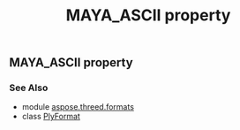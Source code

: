 ﻿---
title: MAYA_ASCII property
second_title: Aspose.3D for Python via .NET API References
description: 
type: docs
weight: 350
url: /python-net/aspose.threed.formats/plyformat/maya_ascii/
is_root: false
---

## MAYA_ASCII property


### See Also
* module [aspose.threed.formats](../../)
* class [PlyFormat](/3d/python-net/aspose.threed.formats/plyformat)
